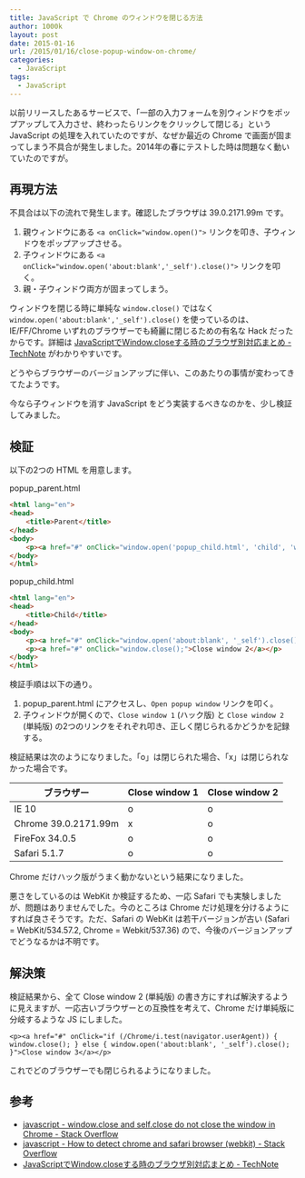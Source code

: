 ```yaml
---
title: JavaScript で Chrome のウィンドウを閉じる方法
author: 1000k
layout: post
date: 2015-01-16
url: /2015/01/16/close-popup-window-on-chrome/
categories:
  - JavaScript
tags:
  - JavaScript
---
```

以前リリースしたあるサービスで、「一部の入力フォームを別ウィンドウをポップアップして入力させ、終わったらリンクをクリックして閉じる」という JavaScript の処理を入れていたのですが、なぜか最近の Chrome で画面が固まってしまう不具合が発生しました。2014年の春にテストした時は問題なく動いていたのですが。

## 再現方法

不具合は以下の流れで発生します。確認したブラウザは 39.0.2171.99m です。

  1. 親ウィンドウにある `<a onClick="window.open()">` リンクを叩き、子ウィンドウをポップアップさせる。
  2. 子ウィンドウにある `<a onClick="window.open('about:blank','_self').close()">` リンクを叩く。
  3. 親・子ウィンドウ両方が固まってしまう。

ウィンドウを閉じる時に単純な `window.close()` ではなく `window.open('about:blank','_self').close()` を使っているのは、IE/FF/Chrome いずれのブラウザーでも綺麗に閉じるための有名な Hack だったからです。詳細は [JavaScriptでWindow.closeする時のブラウザ別対応まとめ - TechNote](http://kojikoji75.hatenablog.com/entry/2013/12/15/223839) がわかりやすいです。

どうやらブラウザーのバージョンアップに伴い、このあたりの事情が変わってきてたようです。

今なら子ウィンドウを消す JavaScript をどう実装するべきなのかを、少し検証してみました。

<!--more-->

## 検証

以下の2つの HTML を用意します。

popup_parent.html

```html
<html lang="en">
<head>
    <title>Parent</title>
</head>
<body>
    <p><a href="#" onClick="window.open('popup_child.html', 'child', 'width=300,height=300');">Open popup window</a></p>
</body>
</html>
```

popup_child.html

```html
<html lang="en">
<head>
    <title>Child</title>
</head>
<body>
    <p><a href="#" onClick="window.open('about:blank', '_self').close()">Close window 1</a></p>
    <p><a href="#" onClick="window.close();">Close window 2</a></p>
</body>
</html>
```

検証手順は以下の通り。

  1. popup_parent.html にアクセスし、`Open popup window` リンクを叩く。
  2. 子ウィンドウが開くので、`Close window 1` (ハック版) と `Close window 2` (単純版) の2つのリンクをそれぞれ叩き、正しく閉じられるかどうかを記録する。

検証結果は次のようになりました。「o」は閉じられた場合、「x」は閉じられなかった場合です。

| ブラウザー                | Close window 1 | Close window 2 |
| -------------------- | -------------- | -------------- |
| IE 10                | o              | o              |
| Chrome 39.0.2171.99m | x              | o              |
| FireFox 34.0.5       | o              | o              |
| Safari 5.1.7         | o              | o              |

Chrome だけハック版がうまく動かないという結果になりました。

悪さをしているのは WebKit か検証するため、一応 Safari でも実験しましたが、問題はありませんでした。今のところは Chrome だけ処理を分けるようにすれば良さそうです。ただ、Safari の WebKit は若干バージョンが古い (Safari = WebKit/534.57.2, Chrome = Webkit/537.36) ので、今後のバージョンアップでどうなるかは不明です。

## 解決策

検証結果から、全て Close window 2 (単純版) の書き方にすれば解決するように見えますが、一応古いブラウザーとの互換性を考えて、Chrome だけ単純版に分岐するような JS にしました。

```
<p><a href="#" onClick="if (/Chrome/i.test(navigator.userAgent)) { window.close(); } else { window.open('about:blank', '_self').close(); }">Close window 3</a></p>
```

これでどのブラウザーでも閉じられるようになりました。

## 参考

  * [javascript - window.close and self.close do not close the window in Chrome - Stack Overflow](http://stackoverflow.com/questions/19761241/window-close-and-self-close-do-not-close-the-window-in-chrome)
  * [javascript - How to detect chrome and safari browser (webkit) - Stack Overflow](http://stackoverflow.com/questions/12625876/how-to-detect-chrome-and-safari-browser-webkit)
  * [JavaScriptでWindow.closeする時のブラウザ別対応まとめ - TechNote](http://kojikoji75.hatenablog.com/entry/2013/12/15/223839)